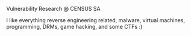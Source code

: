 
Vulnerability Research @ CENSUS SA

I like everything reverse engineering related, malware, virtual machines, programming, DRMs, game hacking, and some CTFs :)
